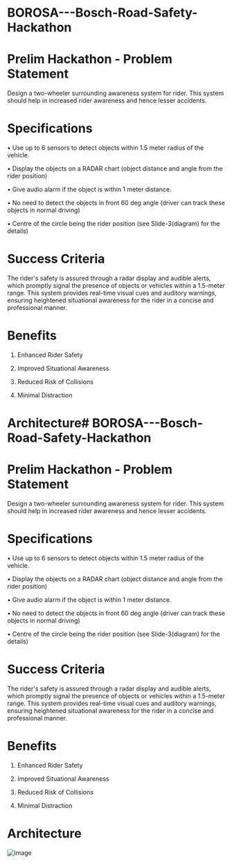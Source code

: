 # BOROSA---Bosch-Road-Safety-Hackathon 

# Prelim Hackathon - Problem Statement

Design a two-wheeler surrounding awareness system for rider. This system should help 
in increased rider awareness and hence lesser accidents.

# Specifications

• Use up to 6 sensors to detect objects within 1.5 meter radius of the vehicle.

• Display the objects on a RADAR chart (object distance and angle from the rider position)

• Give audio alarm if the object is within 1 meter distance.

• No need to detect the objects in front 60 deg angle (driver can track these objects in 
normal driving)

• Centre of the circle being the rider position (see Slide-3(diagram) for the details)

# Success Criteria

The rider's safety is assured through a radar display and audible alerts, which promptly signal the presence of objects or vehicles within a 1.5-meter range. This system provides real-time visual cues and auditory warnings, ensuring heightened situational awareness for the rider in a concise and professional manner.

# Benefits

1) Enhanced Rider Safety

2) Improved Situational Awareness

3) Reduced Risk of Collisions

4) Minimal Distraction

# Architecture# BOROSA---Bosch-Road-Safety-Hackathon 

# Prelim Hackathon - Problem Statement

Design a two-wheeler surrounding awareness system for rider. This system should help 
in increased rider awareness and hence lesser accidents.

# Specifications

• Use up to 6 sensors to detect objects within 1.5 meter radius of the vehicle.

• Display the objects on a RADAR chart (object distance and angle from the rider position)

• Give audio alarm if the object is within 1 meter distance.

• No need to detect the objects in front 60 deg angle (driver can track these objects in 
normal driving)

• Centre of the circle being the rider position (see Slide-3(diagram) for the details)

# Success Criteria

The rider's safety is assured through a radar display and audible alerts, which promptly signal the presence of objects or vehicles within a 1.5-meter range. This system provides real-time visual cues and auditory warnings, ensuring heightened situational awareness for the rider in a concise and professional manner.

# Benefits

1) Enhanced Rider Safety

2) Improved Situational Awareness

3) Reduced Risk of Collisions

4) Minimal Distraction

# Architecture




![image](https://github.com/user-attachments/assets/c12a7a89-b985-4b7c-8280-5e40684bf21a)


